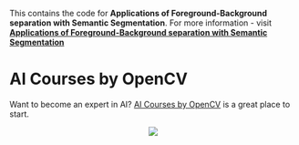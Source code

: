 This contains the code for **Applications of Foreground-Background separation
with Semantic Segmentation**. For more information - visit
[**Applications of Foreground-Background separation with Semantic Segmentation**](https://www.learnopencv.com/applications-of-foreground-background-separation-with-semantic-segmentation/)

# AI Courses by OpenCV

Want to become an expert in AI?
[AI Courses by OpenCV](https://opencv.org/courses/) is a great place to start.

<a href="https://opencv.org/courses/">
<p align="center"> 
<img src="https://www.learnopencv.com/wp-content/uploads/2020/04/AI-Courses-By-OpenCV-Github.png">
</p>
</a>
